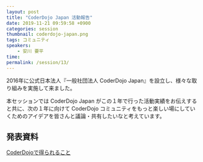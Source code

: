 ```yaml
---
layout: post
title: "CoderDojo Japan 活動報告"
date: 2019-11-21 09:59:58 +0900
categories: session
thumbnail: coderdojo-japan.png
tags: コミュニティ
speakers:
    - 安川 要平
time:
permalink: /session/13/
---
```


2016年に公式日本法人『一般社団法人 CoderDojo Japan』を設立し、様々な取り組みを実施して来ました。

本セッションでは CoderDojo Japan がこの１年で行った活動実績をお伝えすると共に、次の１年に向けて CoderDojo コミュニティをもっと楽しい場にしていくためのアイデアを皆さんと議論・共有したいなと考えています。

## 発表資料
[CoderDojoで得られること](https://speakerdeck.com/coderdojojapan/coderdojo-japan-in-2019)
